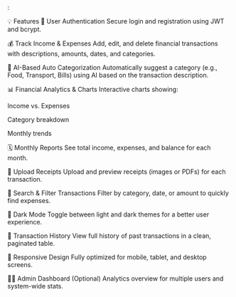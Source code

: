 :

💡 Features
🔐 User Authentication
Secure login and registration using JWT and bcrypt.

💰 Track Income & Expenses
Add, edit, and delete financial transactions with descriptions, amounts, dates, and categories.

🧠 AI-Based Auto Categorization
Automatically suggest a category (e.g., Food, Transport, Bills) using AI based on the transaction description.

📊 Financial Analytics & Charts
Interactive charts showing:

Income vs. Expenses

Category breakdown

Monthly trends

🗓️ Monthly Reports
See total income, expenses, and balance for each month.

📁 Upload Receipts
Upload and preview receipts (images or PDFs) for each transaction.

🔎 Search & Filter Transactions
Filter by category, date, or amount to quickly find expenses.

🌙 Dark Mode
Toggle between light and dark themes for a better user experience.

🧾 Transaction History
View full history of past transactions in a clean, paginated table.

📱 Responsive Design
Fully optimized for mobile, tablet, and desktop screens.

🧑‍💼 Admin Dashboard (Optional)
Analytics overview for multiple users and system-wide stats.

